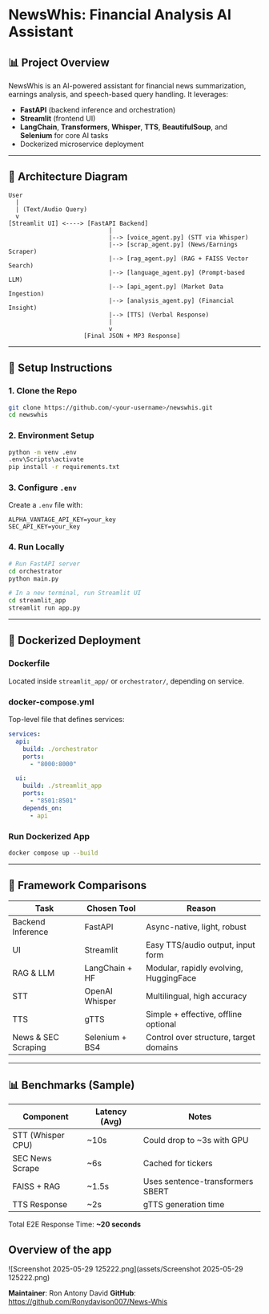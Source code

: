 # NewsWhis: Financial Analysis AI Assistant

## 📊 Project Overview

NewsWhis is an AI-powered assistant for financial news summarization, earnings analysis, and speech-based query handling. It leverages:

* **FastAPI** (backend inference and orchestration)
* **Streamlit** (frontend UI)
* **LangChain**, **Transformers**, **Whisper**, **TTS**, **BeautifulSoup**, and **Selenium** for core AI tasks
* Dockerized microservice deployment

---

## 🧰 Architecture Diagram

```
User
  |
  | (Text/Audio Query)
  v
[Streamlit UI] <----> [FastAPI Backend]
                            |
                            |--> [voice_agent.py] (STT via Whisper)
                            |--> [scrap_agent.py] (News/Earnings Scraper)
                            |--> [rag_agent.py] (RAG + FAISS Vector Search)
                            |--> [language_agent.py] (Prompt-based LLM)
                            |--> [api_agent.py] (Market Data Ingestion)
                            |--> [analysis_agent.py] (Financial Insight)
                            |--> [TTS] (Verbal Response)
                            |
                            v
                     [Final JSON + MP3 Response]
```

---

## 🚀 Setup Instructions

### 1. Clone the Repo

```bash
git clone https://github.com/<your-username>/newswhis.git
cd newswhis
```

### 2. Environment Setup

```bash
python -m venv .env
.env\Scripts\activate
pip install -r requirements.txt
```

### 3. Configure `.env`

Create a `.env` file with:

```env
ALPHA_VANTAGE_API_KEY=your_key
SEC_API_KEY=your_key
```

### 4. Run Locally

```bash
# Run FastAPI server
cd orchestrator
python main.py

# In a new terminal, run Streamlit UI
cd streamlit_app
streamlit run app.py
```

---

## 🚫 Dockerized Deployment

### Dockerfile

Located inside `streamlit_app/` or `orchestrator/`, depending on service.

### docker-compose.yml

Top-level file that defines services:

```yaml
services:
  api:
    build: ./orchestrator
    ports:
      - "8000:8000"

  ui:
    build: ./streamlit_app
    ports:
      - "8501:8501"
    depends_on:
      - api
```

### Run Dockerized App

```bash
docker compose up --build
```

---

## 🔄 Framework Comparisons

| Task                | Chosen Tool    | Reason                                 |
| ------------------- | -------------- | -------------------------------------- |
| Backend Inference   | FastAPI        | Async-native, light, robust            |
| UI                  | Streamlit      | Easy TTS/audio output, input form      |
| RAG & LLM           | LangChain + HF | Modular, rapidly evolving, HuggingFace |
| STT                 | OpenAI Whisper | Multilingual, high accuracy            |
| TTS                 | gTTS           | Simple + effective, offline optional   |
| News & SEC Scraping | Selenium + BS4 | Control over structure, target domains |

---

## 📊 Benchmarks (Sample)

| Component         | Latency (Avg) | Notes                            |
| ----------------- | ------------- | -------------------------------- |
| STT (Whisper CPU) | \~10s         | Could drop to \~3s with GPU      |
| SEC News Scrape   | \~6s          | Cached for tickers               |
| FAISS + RAG       | \~1.5s        | Uses sentence-transformers SBERT |
| TTS Response      | \~2s          | gTTS generation time             |

Total E2E Response Time: **\~20 seconds**

## Overview of the app

![Screenshot 2025-05-29 125222.png](assets/Screenshot 2025-05-29 125222.png)

**Maintainer**: Ron Antony David
**GitHub**: https://github.com/Ronydavison007/News-Whis
